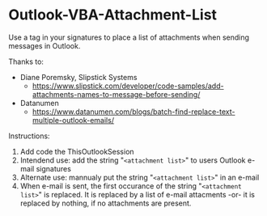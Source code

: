 # Outlook-VBA-Attachment-List
Use a tag in your signatures to place a list of attachments when sending messages in Outlook.

Thanks to:
  * Diane Poremsky, Slipstick Systems
    - https://www.slipstick.com/developer/code-samples/add-attachments-names-to-message-before-sending/
  * Datanumen
    - https://www.datanumen.com/blogs/batch-find-replace-text-multiple-outlook-emails/

Instructions:
1. Add code the ThisOutlookSession 
2. Intendend use: add the string "```<attachment list>```" to users Outlook e-mail signatures
3. Alternate use: mannualy put the string "```<attachment list>```" in an e-mail
4. When e-mail is sent, the first occurance of the string  "```<attachment list>```" is replaced.  It is replaced by a list of e-mail attacments -or- it is replaced by nothing, if no attachments are present.

